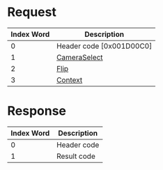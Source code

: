 # Request

| Index Word | Description                                             |
|------------|---------------------------------------------------------|
| 0          | Header code \[0x001D00C0\]                              |
| 1          | [CameraSelect](Camera_Services#CameraSelect "wikilink") |
| 2          | [Flip](Camera_Services#Flip "wikilink")                 |
| 3          | [Context](Camera_Services#Context "wikilink")           |

# Response

| Index Word | Description |
|------------|-------------|
| 0          | Header code |
| 1          | Result code |